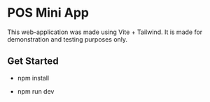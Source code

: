 # POS Mini App

This web-application was made using Vite + Tailwind. It is made for demonstration and testing purposes only.

## Get Started
- npm install

- npm run dev
